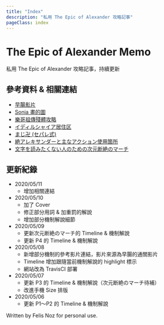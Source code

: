 ```yaml
---
title: "Index"
description: "私用 The Epic of Alexander 攻略記事"
pageClass: index
---
```

<div class="page-header index">
  <div class="page-header-content">
    <h1>The Epic of Alexander Memo</h1>
    <p>私用 The Epic of Alexander 攻略記事，持續更新</p>
  </div>
</div>

## 參考資料 & 相關連結
- [早腸影片](https://www.twitch.tv/videos/522822933)
- [Sonia 畫的圖](https://docs.google.com/document/d/1ZpUf6wreOzaN-WcraTUT0XQkJCLSSlJEaZnMOuy3gbM/)
- [樂哥祖傳殘體攻略](http://ngabbs.com/read.php?tid=19394167&rand=857)
- [イディルシャイア居住区](http://kanatan.info/archives/380650.html)
- [まじ卍 (セパレ式)](http://lenafily0402.livedoor.blog/archives/cat_378358.html)
- [絶アレキサンダーと主なアクション使用箇所](https://docs.google.com/spreadsheets/d/1C_tt_eP7CYz2A_EpDqLo1X-BCkHTUdnsvL1SIln7ixI/)
- [文字を読みたくない人のための次元断絶のマーチ](https://www.youtube.com/watch?v=utfUGDM1Y9w)

## 更新紀錄
- 2020/05/11
  - 增加相關連結
- 2020/05/10
  - 加了 Cover
  - 修正部分用詞 & 加重罰的解說
  - 增加部分機制解說細節
- 2020/05/09
  - 更新次元断絶のマーチ的 Timeline & 機制解說
  - 更新 P4 的 Timeline & 機制解說
- 2020/05/08
  - 新增部分機制的參考影片連結，影片來源為早腸的通關影片
  - Timeline 增加跟隨當前機制解說的 highlight 標示
  - 網站改為 TravisCI 部署
- 2020/05/07
  - 更新 P3 的 Timeline & 機制解說（次元断絶のマーチ待補）
  - 改進手機 Size 排版
- 2020/05/06
  - 更新 P1～P2 的 Timeline & 機制解說

<div class="footer">
  <div class="credit">Written by Felis Noz for personal use.</div>
</div>